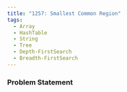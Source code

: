 ```yaml
---
title: "1257: Smallest Common Region"
tags:
  - Array
  - HashTable
  - String
  - Tree
  - Depth-FirstSearch
  - Breadth-FirstSearch
---
```

### Problem Statement


